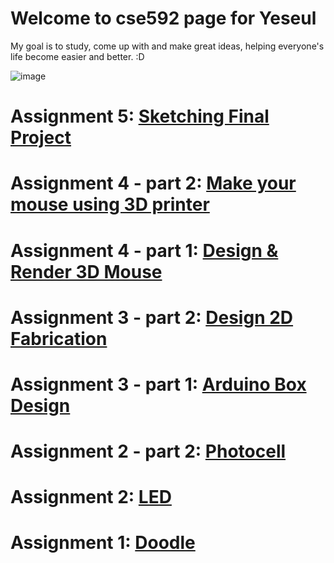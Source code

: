 # Welcome to cse592 page for Yeseul

My goal is to study, come up with and make great ideas, helping everyone's life become easier and better. :D

![image](https://s-media-cache-ak0.pinimg.com/236x/80/2d/25/802d25eb63d512164e5f4fd88983bb95.jpg)

# Assignment 5: [Sketching Final Project](asnt5)

# Assignment 4 - part 2: [Make your mouse using 3D printer](asnt4b)

# Assignment 4 - part 1: [Design & Render 3D Mouse](asnt4a)

# Assignment 3 - part 2: [Design 2D Fabrication](asnt3b)

# Assignment 3 - part 1: [Arduino Box Design](asnt3)

# Assignment 2 - part 2: [Photocell](https://anjalymehla.github.io/assignment2_2.html)

# Assignment 2: [LED](asnt2)

# Assignment 1: [Doodle](asnt1)






